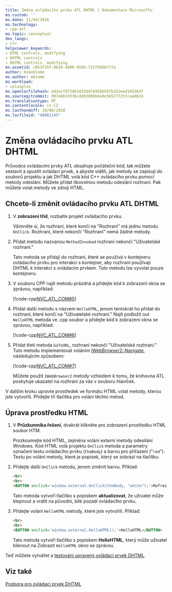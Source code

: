 ```yaml
---
title: Změna ovládacího prvku ATL DHTML | Dokumentace Microsoftu
ms.custom: ''
ms.date: 11/04/2016
ms.technology:
- cpp-atl
ms.topic: conceptual
dev_langs:
- C++
helpviewer_keywords:
- HTML controls, modifying
- DHTML controls
- DHTML controls, modifying
ms.assetid: c053f35f-8629-4600-9595-721f5956777a
author: mikeblome
ms.author: mblome
ms.workload:
- cplusplus
ms.openlocfilehash: ed2e1f8f24b3d33dd7d45bb597b252ead1453647
ms.sourcegitcommit: 997e6b7d336cddb388bb6e9e56527725fcaa0624
ms.translationtype: MT
ms.contentlocale: cs-CZ
ms.lasthandoff: 10/08/2018
ms.locfileid: "48861145"
---
```

# <a name="modifying-the-atl-dhtml-control"></a>Změna ovládacího prvku ATL DHTML

Průvodce ovládacími prvky ATL obsahuje počáteční kód, tak můžete sestavit a spustit ovládací prvek, a abyste viděli, jak metody se zapisují do souborů projektu a jak DHTML volá kód C++ ovládacího prvku pomocí metody odeslání. Můžete přidat libovolnou metodu odeslání rozhraní. Pak můžete volat metody ve zdroji HTML.

## <a name="to-modify-the-atl-dhtml-control"></a>Chcete-li změnit ovládacího prvku ATL DHTML

1. V **zobrazení tříd**, rozbalte projekt ovládacího prvku.

   Všimněte si, že rozhraní, které končí na "Rozhraní" má jednu metodu `OnClick`. Rozhraní, které nekončí "Rozhraní" nemá žádné metody.

1. Přidat metodu nazvanou `MethodInvoked` rozhraní nekončí "Uživatelské rozhraní."

   Tato metoda se přidají do rozhraní, které se používá v kontejneru ovládacího prvku pro interakci s kontejner, aby rozhraní používají DHTML k interakci s ovládacím prvkem. Tuto metodu lze vyvolat pouze kontejneru.

1. V souboru CPP najít metodu prázdná a přidejte kód k zobrazení okna se zprávou, například:

   [!code-cpp[NVC_ATL_COM#5](../atl/codesnippet/cpp/modifying-the-atl-dhtml-control_1.cpp)]

1. Přidat další metodu s názvem `HelloHTML`, jenom tentokrát ho přidat do rozhraní, které končí na "Uživatelské rozhraní." Najít podložit out `HelloHTML` metoda ve .cpp soubor a přidejte kód k zobrazení okna se zprávou, například:

   [!code-cpp[NVC_ATL_COM#6](../atl/codesnippet/cpp/modifying-the-atl-dhtml-control_2.cpp)]

1. Přidat třetí metoda `GoToURL`, rozhraní nekončí "Uživatelské rozhraní." Tuto metodu implementovat voláním [IWebBrowser2::Navigate](https://msdn.microsoft.com/library/aa752133.aspx), následujícím způsobem:

   [!code-cpp[NVC_ATL_COM#7](../atl/codesnippet/cpp/modifying-the-atl-dhtml-control_3.cpp)]

   Můžete použít `IWebBrowser2` metody vzhledem k tomu, že knihovna ATL poskytuje ukazatel na rozhraní za vás v souboru hlaviček.

V dalším kroku upravte prostředek ve formátu HTML volat metody, kterou jste vytvořili. Přidejte tři tlačítka pro volání těchto metod.

## <a name="to-modify-the-html-resource"></a>Úprava prostředku HTML

1. V **Průzkumníka řešení**, dvakrát klikněte pro zobrazení prostředku HTML soubor HTM.

   Prozkoumejte kód HTML, zejména volání externí metody odesílání Windows. Kód HTML volá projektu `OnClick` metoda a parametry označení textu ovládacího prvku (`theBody`) a barvu pro přiřazení ("`red`"). Textu po volání metody, které je popisek, který se zobrazí na tlačítku.

1. Přidejte další `OnClick` metodu, jenom změnit barvu. Příklad:

    ```html
    <br>
    <br>
    <BUTTON onclick='window.external.OnClick(theBody, "white");'>Refresh</BUTTON>
    ```

   Tato metoda vytvoří tlačítko s popiskem **aktualizovat**, že uživatel může klepnout a vrátit na původní, bílé pozadí ovládacího prvku.

1. Přidejte volání `HelloHTML` metody, které jste vytvořili. Příklad:

    ```html
    <br>
    <br>
    <BUTTON onclick='window.external.HelloHTML();'>HelloHTML</BUTTON>
    ```

   Tato metoda vytvoří tlačítko s popiskem **HelloHTML**, který může uživatel kliknout na Zobrazit `HelloHTML` okno se zprávou.

Teď můžete vytvářet a [testování upravený ovládací prvek DHTML](../atl/testing-the-modified-atl-dhtml-control.md).

## <a name="see-also"></a>Viz také

[Podpora pro ovládací prvek DHTML](../atl/atl-support-for-dhtml-controls.md)

